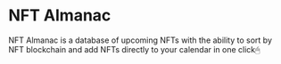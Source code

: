 # NFT Almanac
NFT Almanac is a database of upcoming NFTs with the ability to sort by NFT blockchain and add NFTs directly to your calendar in one click🖱
